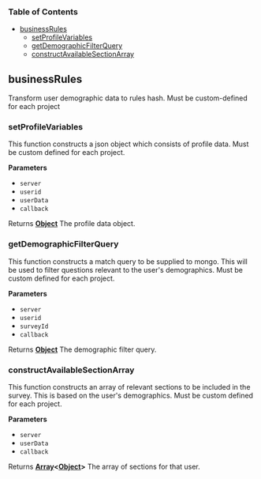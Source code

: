 <!-- Generated by documentation.js. Update this documentation by updating the source code. -->

### Table of Contents

-   [businessRules](#businessrules)
    -   [setProfileVariables](#setprofilevariables)
    -   [getDemographicFilterQuery](#getdemographicfilterquery)
    -   [constructAvailableSectionArray](#constructavailablesectionarray)

## businessRules

Transform user demographic data to rules hash. Must be custom-defined for each project

### setProfileVariables

This function constructs a json object which consists of profile data.
Must be custom defined for each project.

**Parameters**

-   `server`
-   `userid`
-   `userData`
-   `callback`  

Returns **[Object](https://developer.mozilla.org/en-US/docs/Web/JavaScript/Reference/Global_Objects/Object)** The profile data object.

### getDemographicFilterQuery

This function constructs a match query to be supplied to mongo.
This will be used to filter questions relevant to the user's demographics.
Must be custom defined for each project.

**Parameters**

-   `server`  
-   `userid`  
-   `surveyId`  
-   `callback`  

Returns **[Object](https://developer.mozilla.org/en-US/docs/Web/JavaScript/Reference/Global_Objects/Object)** The demographic filter query.

### constructAvailableSectionArray

This function constructs an array of relevant sections to be included in the survey.
This is based on the user's demographics.
Must be custom defined for each project.

**Parameters**

-   `server`  
-   `userData`  
-   `callback`  

Returns **[Array](https://developer.mozilla.org/en-US/docs/Web/JavaScript/Reference/Global_Objects/Array)&lt;[Object](https://developer.mozilla.org/en-US/docs/Web/JavaScript/Reference/Global_Objects/Object)>** The array of sections for that user.

